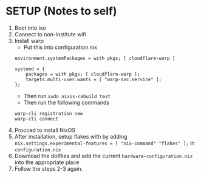 # SETUP (Notes to self)

1. Boot into iso
2. Connect to non-institute wifi
3. Install warp
    - Put this into configuration.nix
    ```
    environment.systemPackages = with pkgs; [ cloudflare-warp ]

    systemd = {
        packages = with pkgs; [ cloudflare-warp ];
        targets.multi-user.wants = [ "warp-svc.service" ];
    };
    ```
    - Then run `sudo nixos-rebuild test`
    - Then run the following commands
    ```
    warp-cli registration new
    warp-cli connect
    ```
4. Procced to install NixOS
5. After installation, setup flakes with by adding `nix.settings.experimental-features = [ "nix-command" "flakes" ];` in `configuration.nix`
6. Download the dotfiles and add the current `hardware-configuration.nix` into the appropriate place
7. Follow the steps 2-3 again.  